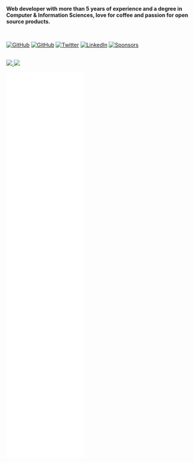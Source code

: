 <p align="center">

  **Web developer with more than 5 years of experience and a degree in Computer & Information Sciences, love for coffee and passion for open source products.**

  <br />

  <a href="https://mubaidr.js.org" target="_blank"><img src="https://img.shields.io/website?up_message=mubaidr.js.org&url=https%3A%2F%2Fmubaidr.js.org" alt="GitHub"></a>
  <a href="https://github.com/mubaidr" target="_blank"><img src="https://img.shields.io/github/followers/mubaidr.svg?label=GitHub&style=social" alt="GitHub"></a>
  <a href="https://twitter.com/mubaidr" target="_blank"><img src="https://img.shields.io/twitter/follow/mubaidr?label=Twitter&style=social" alt="Twitter"></a>
  <a href="https://www.linkedin.com/in/mubaidr" target="_blank"><img src="https://img.shields.io/badge/LinkedIn--_.svg?style=social&logo=linkedin" alt="LinkedIn"></a>
  <a href="https://github.com/sponsors/mubaidr" target="_blank"><img src="https://img.shields.io/badge/Sponsors--_.svg?style=social&logo=github&logoColor=EA4AAA" alt="Sponsors"></a>

  <br />

 <a href="https://profile.codersrank.io/user/mubaidr" target="_blank"> 
  <img
    src="https://cr-ss-service.azurewebsites.net/api/ScreenShot?branding=false&widget=summary&username=mubaidr"
  />
  <img
    src="https://cr-skills-chart-widget.azurewebsites.net/api/api?branding=false&username=mubaidr&height=32"
  />
 </a>

 ![github-metrics](./github-metrics.svg)

</p>
